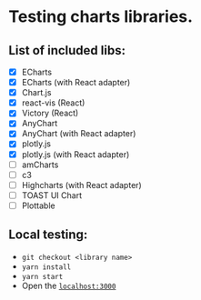 # Testing charts libraries.

## List of included libs:
- [x] ECharts
- [x] ECharts (with React adapter)
- [X] Chart.js
- [X] react-vis (React)
- [X] Victory (React)
- [X] AnyChart
- [X] AnyChart (with React adapter)
- [X] plotly.js
- [X] plotly.js (with React adapter)
- [ ] amCharts
- [ ] c3
- [ ] Highcharts (with React adapter)
- [ ] TOAST UI Chart
- [ ] Plottable

## Local testing:
- `git checkout <library name>`
- `yarn install`
- `yarn start`
- Open the [`localhost:3000`](http://0.0.0.0:3000)
